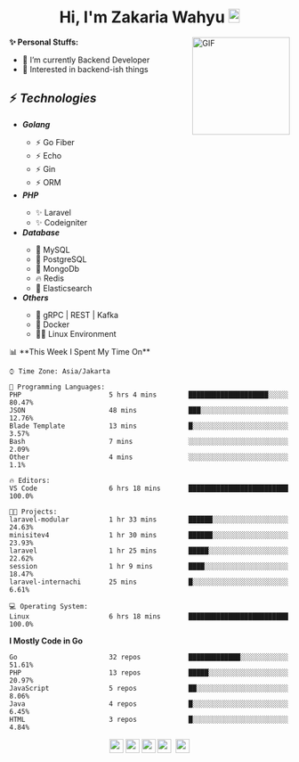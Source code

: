 <h1 align="center">Hi, I'm Zakaria Wahyu <img src="https://github.com/TheDudeThatCode/TheDudeThatCode/blob/master/Assets/Hi.gif" width="20px" height="25px"></h1>

<img align="right" alt="GIF" height="175px" src="https://www.nayakapratama.co.id/wp-content/uploads/2019/07/Website-Maintenance.gif" />

**✨ Personal Stuffs:**
- 🔭 I’m currently Backend Developer
- 🌱 Interested in backend-ish things

<h2>⚡ <i>Technologies</i></h2>
<ul>
<li><strong><i>Golang</i></strong></li>
  <ul>
    <li>⚡ Go Fiber</li>
    <li>⚡ Echo</li>
    <li>⚡ Gin</li>
    <li>⚡ ORM</li>
  </ul>
<li><strong><i>PHP</i></strong></li>
  <ul>
    <li>✨ Laravel</li>
    <li>✨ Codeigniter</li>
  </ul>
<li><strong><i>Database</i></strong></li>
  <ul>
    <li>🐬 MySQL</li>
    <li>🐘 PostgreSQL</li>
    <li>🍃 MongoDb</li>
    <li>🔥 Redis</li>
    <li>🔎 Elasticsearch</li>
  </ul>
  <li><strong><i>Others</i></strong></li>
  <ul>
    <li>💫 gRPC | REST | Kafka</li>
    <li>🐳 Docker</li>
    <li>👨‍💻 Linux Environment</li>
  </ul>
</ul>
<!--START_SECTION:waka-->
📊 **This Week I Spent My Time On** 

```text
⌚︎ Time Zone: Asia/Jakarta

💬 Programming Languages: 
PHP                      5 hrs 4 mins        ████████████████████░░░░░   80.47% 
JSON                     48 mins             ███░░░░░░░░░░░░░░░░░░░░░░   12.76% 
Blade Template           13 mins             █░░░░░░░░░░░░░░░░░░░░░░░░   3.57% 
Bash                     7 mins              ░░░░░░░░░░░░░░░░░░░░░░░░░   2.09% 
Other                    4 mins              ░░░░░░░░░░░░░░░░░░░░░░░░░   1.1%

🔥 Editors: 
VS Code                  6 hrs 18 mins       █████████████████████████   100.0%

🐱‍💻 Projects: 
laravel-modular          1 hr 33 mins        ██████░░░░░░░░░░░░░░░░░░░   24.63% 
minisitev4               1 hr 30 mins        ██████░░░░░░░░░░░░░░░░░░░   23.93% 
laravel                  1 hr 25 mins        █████░░░░░░░░░░░░░░░░░░░░   22.62% 
session                  1 hr 9 mins         ████░░░░░░░░░░░░░░░░░░░░░   18.47% 
laravel-internachi       25 mins             █░░░░░░░░░░░░░░░░░░░░░░░░   6.61%

💻 Operating System: 
Linux                    6 hrs 18 mins       █████████████████████████   100.0%

```

**I Mostly Code in Go** 

```text
Go                       32 repos            █████████████░░░░░░░░░░░░   51.61% 
PHP                      13 repos            █████░░░░░░░░░░░░░░░░░░░░   20.97% 
JavaScript               5 repos             ██░░░░░░░░░░░░░░░░░░░░░░░   8.06% 
Java                     4 repos             █░░░░░░░░░░░░░░░░░░░░░░░░   6.45% 
HTML                     3 repos             █░░░░░░░░░░░░░░░░░░░░░░░░   4.84%

```



<!--END_SECTION:waka-->

<p align="center">
<a href="https://www.linkedin.com/in/zakariawahyu" target="_blank"><img src="https://img.shields.io/badge/linkedin-%230077B5.svg?&style=for-the-badge&logo=linkedin&logoColor=white" height=25></a>
<a href="https://medium.com/@zakariawahyu" target="_blank"><img src="https://img.shields.io/badge/Medium-12100E?style=for-the-badge&logo=medium&logoColor=white" height=25></a>
<a href="https://medium.com/@zakariawahyu" target="_blank"><img src="https://img.shields.io/badge/Portfolio-2300843e?style=for-the-badge&logo=About.me&logoColor=white" height=25></a>
<a href="https://www.twitter.com/_zakariawahyu" target="_blank"><img src="https://img.shields.io/badge/twitter-%231DA1F2.svg?&style=for-the-badge&logo=twitter&logoColor=white" height=25></a> 
<a href="https://www.instagram.com/_zakariawahyu" target="_blank"><img src="https://img.shields.io/badge/instagram-%23E4405F.svg?&style=for-the-badge&logo=instagram&logoColor=white" height=25></a>
